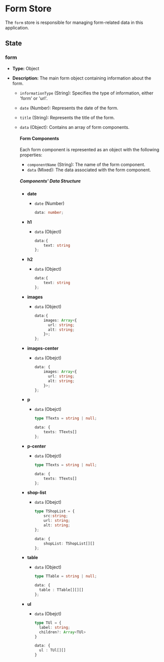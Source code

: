 # Form Store

The `form` store is responsible for managing form-related data in this application.

## State

### form

- **Type:** Object
- **Description:** The main form object containing information about the form.

  - `informationType` (String): Specifies the type of information, either 'form' or 'url'.
  - `date` (Number): Represents the date of the form.
  - `title` (String): Represents the title of the form.
  - `data` (Object): Contains an array of form components.

    #### Form Components

    Each form component is represented as an object with the following properties:

    - `componentName` (String): The name of the form component.
    - `data` (Mixed): The data associated with the form component.

    ##### Components' Data Structure

    - **date**
      - `date` (Number)
  
        ```typescript
        data: number;
        ```

    - **h1**
      - `data` (Object)

        ```typescript
        data:{
            text: string
        };
        ```

    - **h2**
      - `data` (Object)

        ```typescript
        data:{
            text: string
        };
        ```

    - **images**
      - `data` (Object)

        ```typescript
        data:{
            images: Array<{
              url: string;
              alt: string;
            }>;
        };
        ```

    - **images-center**
      - `data` (Obejct)

        ```typescript
        data: {
            images: Array<{
              url: string;
              alt: string;
            }>;
        };
        ```

    - **p**
      - `data` (Obejct)

        ``` typescript
        type TTexts = string | null;

        data: {
            texts: TTexts[]
        };
        ````

    - **p-center**
      - `data` (Obejct)

        ```typescript
        type TTexts = string | null;

        data: {
            texts: TTexts[]
        };
        ```

    - **shop-list**
      - `data` (Obejct)

        ```typescript
        type TShopList = {
            src:string;
            url: string;
            alt: string;
        };

        data: {
            shopList: TShopList[][]
        };
        ```

    - **table**
      - `data` (Object)

        ```typescript
        type TTable = string | null;

        data: {
          table : TTable[][][]
        };
        ```

    - **ul**
      - `data` (Obejct)

        ```typescript
        type TUl = {
          label: string;
          children?: Array<TUl>
        }

        data: {
          ul : TUl[][]
        }
        ```